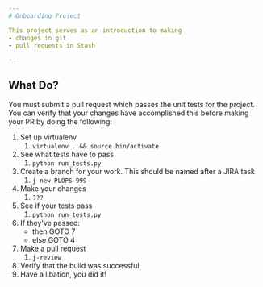 ```yaml
---
# Onboarding Project

This project serves as an introduction to making
- changes in git 
- pull requests in Stash

---
```


## What Do?

You must submit a pull request which passes the unit tests for the project. You can verify that your changes have accomplished this before making your PR by doing the following:
1. Set up virtualenv
    1. `virtualenv . && source bin/activate`
2. See what tests have to pass
    1. `python run_tests.py`
3. Create a branch for your work. This should be named after a JIRA task
    1. `j-new PLOPS-999`
4. Make your changes
    1. `???`
5. See if your tests pass
    1. `python run_tests.py`
6. If they've passed:
    * then GOTO 7
    * else GOTO 4
7. Make a pull request
    1. `j-review`
8. Verify that the build was successful
9. Have a libation, you did it!
